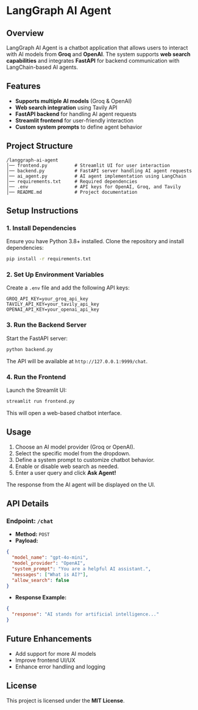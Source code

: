 # LangGraph AI Agent  

## Overview  
LangGraph AI Agent is a chatbot application that allows users to interact with AI models from **Groq** and **OpenAI**. The system supports **web search capabilities** and integrates **FastAPI** for backend communication with LangChain-based AI agents.  

## Features  
- **Supports multiple AI models** (Groq & OpenAI)  
- **Web search integration** using Tavily API  
- **FastAPI backend** for handling AI agent requests  
- **Streamlit frontend** for user-friendly interaction  
- **Custom system prompts** to define agent behavior  

## Project Structure  
```
/langgraph-ai-agent
│── frontend.py          # Streamlit UI for user interaction
│── backend.py           # FastAPI server handling AI agent requests
│── ai_agent.py          # AI agent implementation using LangChain
│── requirements.txt     # Required dependencies
│── .env                 # API keys for OpenAI, Groq, and Tavily
│── README.md            # Project documentation
```

## Setup Instructions  

### 1. Install Dependencies  
Ensure you have Python 3.8+ installed. Clone the repository and install dependencies:  
```sh
pip install -r requirements.txt
```

### 2. Set Up Environment Variables  
Create a `.env` file and add the following API keys:  
```
GROQ_API_KEY=your_groq_api_key
TAVILY_API_KEY=your_tavily_api_key
OPENAI_API_KEY=your_openai_api_key
```

### 3. Run the Backend Server  
Start the FastAPI server:  
```sh
python backend.py
```
The API will be available at `http://127.0.0.1:9999/chat`.

### 4. Run the Frontend  
Launch the Streamlit UI:  
```sh
streamlit run frontend.py
```
This will open a web-based chatbot interface.

## Usage  
1. Choose an AI model provider (Groq or OpenAI).  
2. Select the specific model from the dropdown.  
3. Define a system prompt to customize chatbot behavior.  
4. Enable or disable web search as needed.  
5. Enter a user query and click **Ask Agent!**  

The response from the AI agent will be displayed on the UI.

## API Details  

### Endpoint: `/chat`  
- **Method:** `POST`  
- **Payload:**  
```json
{
  "model_name": "gpt-4o-mini",
  "model_provider": "OpenAI",
  "system_prompt": "You are a helpful AI assistant.",
  "messages": ["What is AI?"],
  "allow_search": false
}
```
- **Response Example:**  
```json
{
  "response": "AI stands for artificial intelligence..."
}
```

## Future Enhancements  
- Add support for more AI models  
- Improve frontend UI/UX  
- Enhance error handling and logging  

## License  
This project is licensed under the **MIT License**.
